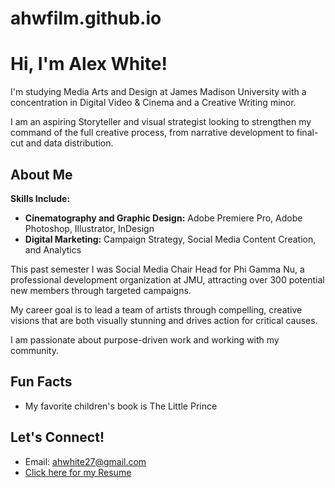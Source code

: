 # ahwfilm.github.io
# Hi, I'm Alex White! 

I'm studying Media Arts and Design at James Madison University with a concentration in Digital Video & Cinema and a Creative Writing minor.

I am an aspiring Storyteller and visual strategist looking to strengthen my command of the full creative process, from narrative development to final-cut and data distribution.

## About Me

**Skills Include:**
- **Cinematography and Graphic Design:** Adobe Premiere Pro, Adobe Photoshop, Illustrator, InDesign
- **Digital Marketing:** Campaign Strategy, Social Media Content Creation, and Analytics

This past semester I was Social Media Chair Head for Phi Gamma Nu, a professional development organization at JMU, attracting over 300 potential new members through targeted campaigns.

My career goal is to lead a team of artists through compelling, creative visions that are both visually stunning and drives action for critical causes.

I am passionate about purpose-driven work and working with my community.

## Fun Facts
- My favorite children's book is The Little Prince

## Let's Connect!
- Email: ahwhite27@gmail.com
- [Click here for my Resume](link-to-your-resume)
